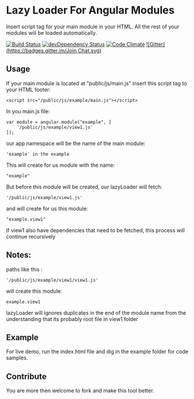 Lazy Loader For Angular Modules
=================================

Insert script tag for your main module in your HTML.
All the rest of your modules will be loaded automatically.

[![Build Status](https://travis-ci.org/guyklainer/angular-lazy-load.svg?branch=master)](https://travis-ci.org/guyklainer/angular-lazy-load)
[![devDependency Status](https://david-dm.org/guyklainer/angular-lazy-load/dev-status.svg)](https://david-dm.org/guyklainer/angular-lazy-load#info=devDependencies)
[![Code Climate](https://codeclimate.com/github/guyklainer/angular-lazy-load/badges/gpa.svg)](https://codeclimate.com/github/guyklainer/angular-lazy-load)
[![Gitter](https://badges.gitter.im/Join Chat.svg)](https://gitter.im/guyklainer/angular-lazy-load?utm_source=badge&utm_medium=badge&utm_campaign=pr-badge&utm_content=badge)

Usage
---------
If your main module is located at "public/js/main.js"
insert this script tag to your HTML footer:

    <script src="/public/js/example/main.js"></script>

In you main.js file:</br>
    
    var module = angular.module("example", [
        '/public/js/example/view1.js'
    ]);

our app namespace will be the name of the main module:

    'example' in the example

This will create for us module with the name:

    "example"

But before this module will be created, our lazyLoader will fetch:

    '/public/js/example/view1.js'

and will create for us this module:
    
    "example.view1"

If view1 also have dependencies that need to be fetched, this process will continue recursively


Notes:
-------
paths like this : 

    '/public/js/example/view1/view1.js'


will create this module:

    example.view1

lazyLoader will ignores duplicates in the end of the module name from the understanding that its probably root file in view1 folder


Example
----------
For live demo, run the index.html file and dig in the example folder for code samples.

Contribute
------------
You are more then welcome to fork and make this tool better.

</br>
</br>
